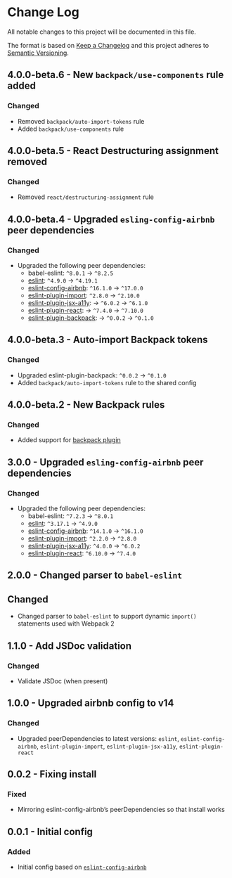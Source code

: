 # Change Log

All notable changes to this project will be documented in this file.

The format is based on [Keep a Changelog](http://keepachangelog.com/)
and this project adheres to [Semantic Versioning](http://semver.org/).

## 4.0.0-beta.6 - New `backpack/use-components` rule added
### Changed
- Removed `backpack/auto-import-tokens` rule
- Added `backpack/use-components` rule

## 4.0.0-beta.5 - React Destructuring assignment removed
### Changed
- Removed `react/destructuring-assignment` rule

## 4.0.0-beta.4 - Upgraded `esling-config-airbnb` peer dependencies

### Changed
- Upgraded the following peer dependencies:
  - babel-eslint: `^8.0.1` -> `^8.2.5`
  - [eslint](https://github.com/eslint/eslint/blob/master/CHANGELOG.md): `^4.9.0` -> `^4.19.1`
  - [eslint-config-airbnb](https://github.com/airbnb/javascript/blob/master/packages/eslint-config-airbnb/CHANGELOG.md): `^16.1.0` -> `^17.0.0`
  - [eslint-plugin-import](https://github.com/benmosher/eslint-plugin-import/blob/master/CHANGELOG.md): `^2.8.0` -> `^2.10.0`
  - [eslint-plugin-jsx-a11y](https://github.com/evcohen/eslint-plugin-jsx-a11y/blob/master/CHANGELOG.md): -> `^6.0.2` -> `^6.1.0`
  - [eslint-plugin-react](https://github.com/yannickcr/eslint-plugin-react/blob/master/CHANGELOG.md): -> `^7.4.0` -> `^7.10.0`
  - [eslint-plugin-backpack](https://github.com/Skyscanner/eslint-plugin-backpack/blob/master/changelog.md): -> `^0.0.2` -> `^0.1.0`

## 4.0.0-beta.3 - Auto-import Backpack tokens

### Changed
  - Upgraded eslint-plugin-backpack: `^0.0.2` -> `^0.1.0`
  - Added `backpack/auto-import-tokens` rule to the shared config

## 4.0.0-beta.2 - New Backpack rules

### Changed
 - Added support for [backpack plugin](https://github.com/Skyscanner/eslint-plugin-backpack)

## 3.0.0 - Upgraded `esling-config-airbnb` peer dependencies

### Changed
- Upgraded the following peer dependencies:
  - babel-eslint: `^7.2.3` -> `^8.0.1`
  - [eslint](https://github.com/eslint/eslint/blob/master/CHANGELOG.md): `^3.17.1` -> `^4.9.0`
  - [eslint-config-airbnb](https://github.com/airbnb/javascript/blob/master/packages/eslint-config-airbnb/CHANGELOG.md): `^14.1.0` -> `^16.1.0`
  - [eslint-plugin-import](https://github.com/benmosher/eslint-plugin-import/blob/master/CHANGELOG.md): `^2.2.0`  -> `^2.8.0`
  - [eslint-plugin-jsx-a11y](https://github.com/evcohen/eslint-plugin-jsx-a11y/blob/master/CHANGELOG.md): `^4.0.0`  -> `^6.0.2`
  - [eslint-plugin-react](https://github.com/yannickcr/eslint-plugin-react/blob/master/CHANGELOG.md): `^6.10.0` -> `^7.4.0`

## 2.0.0 - Changed parser to `babel-eslint`
## Changed
- Changed parser to `babel-eslint` to support dynamic `import()` statements used with Webpack 2

## 1.1.0 - Add JSDoc validation
### Changed
- Validate JSDoc (when present)

## 1.0.0 - Upgraded airbnb config to v14
### Changed
- Upgraded peerDependencies to latest versions: `eslint`, `eslint-config-airbnb`, `eslint-plugin-import`, `eslint-plugin-jsx-a11y`, `eslint-plugin-react`

## 0.0.2 - Fixing install
### Fixed
- Mirroring eslint-config-airbnb’s peerDependencies so that install works

## 0.0.1 - Initial config
### Added
- Initial config based on [`eslint-config-airbnb`](https://www.npmjs.com/package/eslint-config-airbnb)
